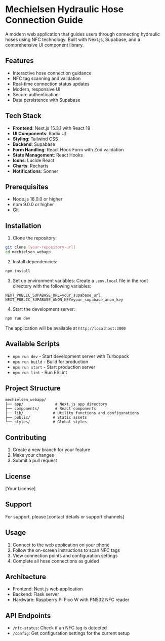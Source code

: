# Mechielsen Hydraulic Hose Connection Guide

A modern web application that guides users through connecting hydraulic hoses using NFC technology. Built with Next.js, Supabase, and a comprehensive UI component library.

## Features

- Interactive hose connection guidance
- NFC tag scanning and validation
- Real-time connection status updates
- Modern, responsive UI
- Secure authentication
- Data persistence with Supabase

## Tech Stack

- **Frontend**: Next.js 15.3.1 with React 19
- **UI Components**: Radix UI
- **Styling**: Tailwind CSS
- **Backend**: Supabase
- **Form Handling**: React Hook Form with Zod validation
- **State Management**: React Hooks
- **Icons**: Lucide React
- **Charts**: Recharts
- **Notifications**: Sonner

## Prerequisites

- Node.js 18.0.0 or higher
- npm 9.0.0 or higher
- Git

## Installation

1. Clone the repository:
```bash
git clone [your-repository-url]
cd mechielsen_webapp
```

2. Install dependencies:
```bash
npm install
```

3. Set up environment variables:
Create a `.env.local` file in the root directory with the following variables:
```env
NEXT_PUBLIC_SUPABASE_URL=your_supabase_url
NEXT_PUBLIC_SUPABASE_ANON_KEY=your_supabase_anon_key
```

4. Start the development server:
```bash
npm run dev
```

The application will be available at `http://localhost:3000`

## Available Scripts

- `npm run dev` - Start development server with Turbopack
- `npm run build` - Build for production
- `npm run start` - Start production server
- `npm run lint` - Run ESLint

## Project Structure

```
mechielsen_webapp/
├── app/              # Next.js app directory
├── components/       # React components
├── lib/             # Utility functions and configurations
├── public/          # Static assets
└── styles/          # Global styles
```

## Contributing

1. Create a new branch for your feature
2. Make your changes
3. Submit a pull request

## License

[Your License]

## Support

For support, please [contact details or support channels]

## Usage

1. Connect to the web application on your phone
2. Follow the on-screen instructions to scan NFC tags
3. View connection points and configuration settings
4. Complete all hose connections as guided

## Architecture

- Frontend: Next.js web application
- Backend: Flask server
- Hardware: Raspberry Pi Pico W with PN532 NFC reader

## API Endpoints

- `/nfc-status`: Check if an NFC tag is detected
- `/config`: Get configuration settings for the current setup
